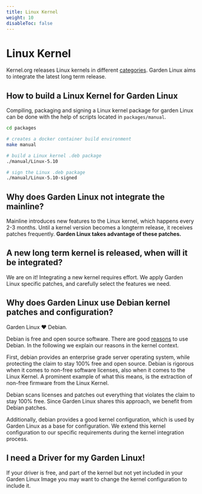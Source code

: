 ```yaml
---
title: Linux Kernel
weight: 10
disableToc: false
---
```


# Linux Kernel


Kernel.org releases Linux kernels in different [categories](https://www.kernel.org/category/releases.html).
Garden Linux aims to integrate the latest long term release.


## How to build a Linux Kernel for Garden Linux

Compiling, packaging and signing a Linux kernel package for garden Linux can be
done with the help of scripts located in ```packages/manual```.

```bash
cd packages

# creates a docker container build environment
make manual

# build a Linux kernel .deb package
./manual/Linux-5.10

# sign the Linux .deb package
./manual/Linux-5.10-signed

```

## Why does Garden Linux not integrate the mainline?
Mainline introduces new features to the Linux kernel, which happens every 2-3 months.
Until a kernel version becomes a longterm release,
it receives patches frequently.
**Garden Linux takes advantage of these patches.**

## A new long term kernel is released, when will it be integrated?

We are on it! Integrating a new kernel requires effort. We
apply Garden Linux specific patches, and carefully select the features we need.

## Why does Garden Linux use Debian kernel patches and configuration?
Garden Linux :heart: Debian.

Debian is free and open source software. There are good [reasons](https://www.debian.org/intro/why_debian)
to use Debian. In the following we explain our reasons in the kernel context.

First, debian provides an enterprise grade server operating system,
while protecting the claim to stay 100% free and open source.
Debian is rigorous when it comes to non-free software licenses,
also when it comes to the Linux Kernel. A prominent example of
what this means, is the extraction of non-free firmware from
the Linux Kernel.

Debian scans licenses and patches out everything
that violates the claim to stay 100% free. Since Garden Linux shares this
approach, we benefit from Debian patches.

Additionally, debian provides a good kernel configuration,
which is used by Garden Linux as a base for configuration.
We extend this kernel configuration to our specific requirements during the
kernel integration process.

## I need a Driver for my Garden Linux!

If your driver is free, and part of the kernel but not yet included in your
Garden Linux Image you may want to change the kernel configuration to include it.






